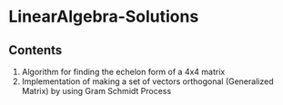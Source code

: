 # LinearAlgebra-Solutions

## Contents
1. Algorithm for finding the echelon form of a 4x4 matrix
2. Implementation of making a set of vectors orthogonal (Generalized Matrix) by using Gram Schmidt Process
